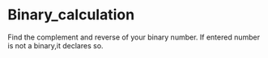 # Binary_calculation
Find the complement and reverse of your binary number. If entered number is not a binary,it declares so.
